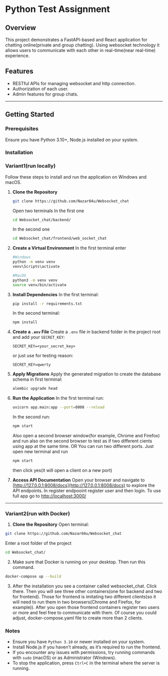# Python Test Assignment

## Overview
This project demonstrates a FastAPI-based and React application for chatting online(private and group chatting).
Using websocket technology it allows users to communicate with each other in real-time(near real-time) experience.

## Features
- RESTful APIs for managing websocket and http connection.
- Authorization of each user.
- Admin features for group chats.

---

## Getting Started

### Prerequisites
Ensure you have Python 3.10+, Node.js installed on your system.

### Installation
### Variant1(run locally)
Follow these steps to install and run the application on Windows and macOS.

1. **Clone the Repository**
   ```bash
   git clone https://github.com/Nazar04u/Websocket_chat
   ```
   Open two terminals
   In the first one
   ```bash
   cd Websocket_chat/backend/
   ```
   In the second one
   ```bash
   cd Websocket_chat/frontend/web_socket_chat
   ```

2. **Create a Virtual Environment**
    In the first terminal enter
   ```bash
   #Windows
   python -m venv venv
   venv\Scripts\activate
   
   #MacOS
   python3 -m venv venv
   source venv/bin/activate
   ```


3. **Install Dependencies**
    In the first terminal:
   ```bash
   pip install -r requirements.txt
   ```
   In the second terminal:
   ```bash
   npm install
   ```

4. **Create a `.env` File**
   Create a `.env` file in backend folder in the project root and add your `SECRET_KEY`:
   ```plaintext
   SECRET_KEY=<your_secret_key>
   ```
   or just use for testing reason:
   ```plaintext
   SECRET_KEY=qwerty
   ```

5. **Apply Migrations**
   Apply the generated migration to create the database schema in first terminal:
   ```bash
   alembic upgrade head
   ```

6. **Run the Application**
    In the first terminal run:
   ```bash
   uvicorn app.main:app --port=8008 --reload
   ```
   In the second run:
   ```bash
   npm start
   ```
   Also open a second browser window(for example, Chrome and Firefox) and run also on the second browser
   to test as if two different cients using app at the same time.
    OR
   You can run two different ports.
   Just open new terminal and run
   ```bash
   npm start
   ```
   then click yes(it will open a client on a new port)

7. **Access API Documentation**
   Open your browser and navigate to [http://127.0.0.1:8008/docs](http://127.0.0.1:8008/docs) to explore the API endpoints.
   In register endpooint register user and then login.
   To use full app go to  [http://localhost:3000/](http://localhost:3000/)
---
### Variant2(run with Docker)
   1. **Clone the Repository**
   Open terminal:

   ```bash
   git clone https://github.com/Nazar04u/Websocket_chat
   ```
   Enter a root folder of the project
   ```bash
   cd Websocket_chat/
   ```
   2. Make sure that Docker is running on your desktop. Then run this command.
   ```bash
   docker-compose up --build
   ```
   3. After the installation you see a container called websocket_chat. Click there.
   Then you will see three other containers(one for backend and two for frontend).
   Those for frontend is imitating two different clients(so it will need to run them in two browsers(Chrome and Firefox, for example)).
   After you open those frontend containers register two users or more and feel free to communicate with them. Of course you could adjust, 
   docker-compose.yaml file to create more than 2 clients.
   
### Notes

- Ensure you have `Python 3.10` or newer installed on your system.
- Install Node.js if you haven’t already, as it’s required to run the frontend.
- If you encounter any issues with permissions, try running commands with `sudo` (macOS) or as Administrator (Windows).
- To stop the application, press `Ctrl+C` in the terminal where the server is running.
